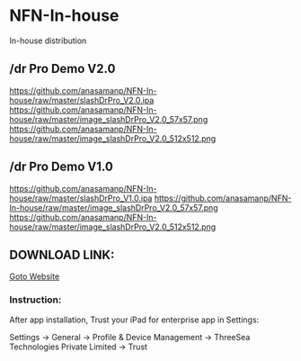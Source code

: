 # NFN-In-house
In-house distribution

## /dr Pro Demo V2.0

https://github.com/anasamanp/NFN-In-house/raw/master/slashDrPro_V2.0.ipa
https://github.com/anasamanp/NFN-In-house/raw/master/image_slashDrPro_V2.0_57x57.png
https://github.com/anasamanp/NFN-In-house/raw/master/image_slashDrPro_V2.0_512x512.png


## /dr Pro Demo V1.0

https://github.com/anasamanp/NFN-In-house/raw/master/slashDrPro_V1.0.ipa
https://github.com/anasamanp/NFN-In-house/raw/master/image_slashDrPro_V2.0_57x57.png
https://github.com/anasamanp/NFN-In-house/raw/master/image_slashDrPro_V2.0_512x512.png

## DOWNLOAD LINK:
[Goto Website](http://nfndev.com/downloadSlashDr)

### Instruction:

After app installation, Trust your iPad for enterprise app in Settings:

Settings -> General -> Profile & Device Management -> ThreeSea Technologies Private Limited -> Trust

